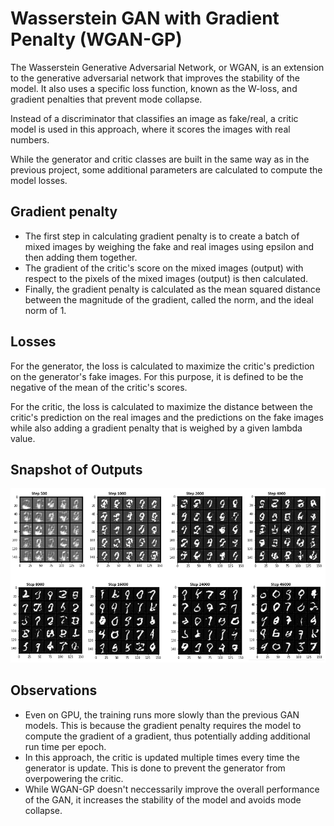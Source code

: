 # Wasserstein GAN with Gradient Penalty (WGAN-GP)

The Wasserstein Generative Adversarial Network, or WGAN, is an extension to the generative adversarial network that improves the stability of the model. It also uses a specific loss function, known as the W-loss, and gradient penalties that prevent mode collapse.

Instead of a discriminator that classifies an image as fake/real, a critic model is used in this approach, where it scores the images with real numbers.

While the generator and critic classes are built in the same way as in the previous project, some additional parameters are calculated to compute the model losses.

## Gradient penalty
- The first step in calculating gradient penalty is to create a batch of mixed images by weighing the fake and real images using epsilon and then adding them together. 
- The gradient of the critic's score on the mixed images (output) with respect to the pixels of the mixed images (output) is then calculated. 
- Finally, the gradient penalty is calculated as the mean squared distance between the magnitude of the gradient, called the norm, and the ideal norm of 1.

## Losses
For the generator, the loss is calculated to maximize the critic's prediction on the generator's fake images. For this purpose, it is defined to be the negative of the mean of the critic's scores.

For the critic, the loss is calculated to maximize the distance between the critic's prediction on the real images and the predictions on the fake images while also adding a gradient penalty that is weighed by a given lambda value.

## Snapshot of Outputs
![Results](https://raw.githubusercontent.com/himasai97/GANs/main/WGAN-GP/Result_WGAN_GP.PNG)

## Observations

- Even on GPU, the training runs more slowly than the previous GAN models. This is because the gradient penalty requires the model to compute the gradient of a gradient, thus potentially adding additional run time per epoch.
- In this approach, the critic is updated multiple times every time the generator is update. This is done to prevent the generator from overpowering the critic.
- While WGAN-GP doesn't neccessarily improve the overall performance of the GAN, it increases the stability of the model and avoids mode collapse.


